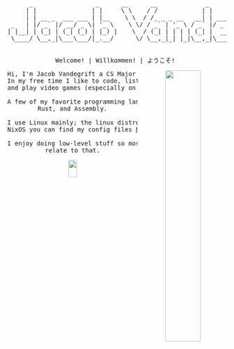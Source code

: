 <div align="center">
  <pre>
      _                 _      __      __             _                 _  __ _   
     | |               | |     \ \    / /            | |               (_)/ _| |  
     | | __ _  ___ ___ | |__    \ \  / /_ _ _ __   __| | ___  __ _ _ __ _| |_| |_ 
 _   | |/ _` |/ __/ _ \| '_ \    \ \/ / _` | '_ \ / _` |/ _ \/ _` | '__| |  _| __|
| |__| | (_| | (_| (_) | |_) |    \  / (_| | | | | (_| |  __/ (_| | |  | | | | |_ 
 \____/ \__,_|\___\___/|_.__/      \/ \__,_|_| |_|\__,_|\___|\__, |_|  |_|_|  \__|
                                                              __/ |               
                                                             |___/                
Welcome! | Willkommen! | ようこそ! </pre>
</div>

<div align="center">
  <a href="https://jacobvandegrift.com" title="Clicking this takes you to my website!" target="_blank" rel="noopener noreferrer">
    <img src="https://raw.githubusercontent.com/JacobVandegrift/JacobVandegrift/refs/heads/master/assets/anime_landscape.jpg" width="40%" align="right">
  </a>
<pre>
Hi, I'm Jacob Vandegrift a CS Major studing at WTAMU!
In my free time I like to code, listen to music, watch anime,
and play video games (especially on older handheld consoles).<br/>
A few of my favorite programming languages are C/C++, Zig, 
Rust, and Assembly.<br/>
I use Linux mainly; the linux distro I'm currently using is 
NixOS you can find my config files <a href="https://github.com/JacobVandegrift/NixOS" title="Visit my NixOS Dotfile Repo" target="_blank" rel="noopener noreferrer">here</a>!<br/>
I enjoy doing low-level stuff so most of my projects will
relate to that.
</pre>
<img src="https://raw.githubusercontent.com/JacobVandegrift/JacobVandegrift/refs/heads/master/assets/kyubey.gif" height="40" width="20" align="bottom">
</div>
